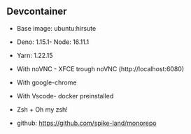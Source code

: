 ## Devcontainer

- Base image: ubuntu:hirsute
- Deno: 1.15.1- Node: 16.11.1
- Yarn: 1.22.15
- With noVNC - XFCE trough noVNC (http://localhost:6080)
- With google-chrome
- With Vscode- docker preinstalled
- Zsh + Oh my zsh!

- github: https://github.com/spike-land/monorepo
